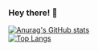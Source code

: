 ### Hey there! 👋

[![Anurag's GitHub stats](https://github-readme-stats.vercel.app/api?username=undevable&show_icons=true&count_private=true&theme=nightowl)](https://github.com/anuraghazra/github-readme-stats)
<br />
[![Top Langs](https://github-readme-stats.vercel.app/api/top-langs/?username=undevable&langs_count=8)](https://github.com/anuraghazra/github-readme-stats)



<!--
**undevable/undevable** is a ✨ _special_ ✨ repository because its `README.md` (this file) appears on your GitHub profile.

Here are some ideas to get you started:

- 🔭 I’m currently working on ...
- 🌱 I’m currently learning ...
- 👯 I’m looking to collaborate on ...
- 🤔 I’m looking for help with ...
- 💬 Ask me about ...
- 📫 How to reach me: ...
- 😄 Pronouns: ...
- ⚡ Fun fact: ...
-->
